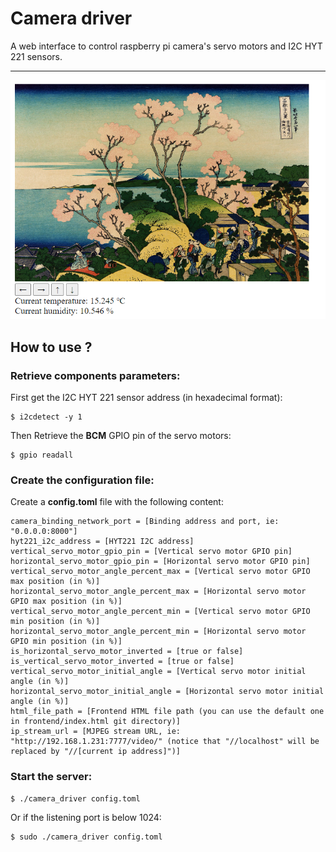 # Camera driver

A web interface to control raspberry pi camera's servo motors and I2C HYT 221 sensors.

***

![Screenshot of the web interface](images/web_interface.png)

## How to use ?

### Retrieve components parameters:


First get the I2C HYT 221 sensor address (in hexadecimal format):

    $ i2cdetect -y 1

Then Retrieve the **BCM** GPIO pin of the servo motors:

    $ gpio readall


### Create the configuration file:

Create a **config.toml** file with the following content:

```
camera_binding_network_port = [Binding address and port, ie: "0.0.0.0:8000"]
hyt221_i2c_address = [HYT221 I2C address]
vertical_servo_motor_gpio_pin = [Vertical servo motor GPIO pin]
horizontal_servo_motor_gpio_pin = [Horizontal servo motor GPIO pin]
vertical_servo_motor_angle_percent_max = [Vertical servo motor GPIO max position (in %)]
horizontal_servo_motor_angle_percent_max = [Horizontal servo motor GPIO max position (in %)]
vertical_servo_motor_angle_percent_min = [Vertical servo motor GPIO min position (in %)]
horizontal_servo_motor_angle_percent_min = [Horizontal servo motor GPIO min position (in %)]
is_horizontal_servo_motor_inverted = [true or false]
is_vertical_servo_motor_inverted = [true or false]
vertical_servo_motor_initial_angle = [Vertical servo motor initial angle (in %)]
horizontal_servo_motor_initial_angle = [Horizontal servo motor initial angle (in %)]
html_file_path = [Frontend HTML file path (you can use the default one in frontend/index.html git directory)]
ip_stream_url = [MJPEG stream URL, ie: "http://192.168.1.231:7777/video/" (notice that "//localhost" will be replaced by "//[current ip address]")]
```


### Start the server:

    $ ./camera_driver config.toml

Or if the listening port is below 1024:

    $ sudo ./camera_driver config.toml